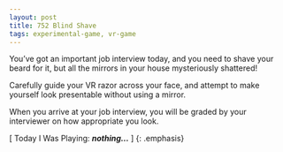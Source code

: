 ```yaml
---
layout: post
title: 752 Blind Shave
tags: experimental-game, vr-game
---
```

You’ve got an important job interview today, and you need to shave your beard for it, but all the mirrors in your house mysteriously shattered!

Carefully guide your VR razor across your face, and attempt to make yourself look presentable without using a mirror.

When you arrive at your job interview, you will be graded by your interviewer on how appropriate you look.

[ Today I Was Playing: ***nothing...*** ]
{: .emphasis}